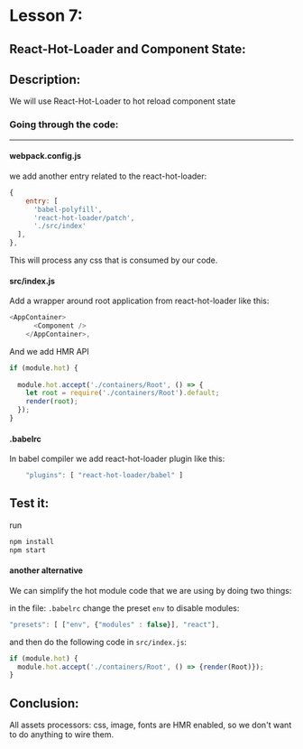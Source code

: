 # Lesson 7:

## React-Hot-Loader and Component State:

## Description: 
We will use React-Hot-Loader to hot reload component state
### Going through the code:
***


#### webpack.config.js
we add another entry related to the react-hot-loader:

```javascript
{
    entry: [
      'babel-polyfill',
      'react-hot-loader/patch',
      './src/index'
  ],
},
```

This will process any css that is consumed by our code.

#### src/index.js
Add a wrapper around root application from react-hot-loader like this:

```javascript
<AppContainer>
      <Component />
    </AppContainer>,
```
And we add HMR API

```javascript
if (module.hot) {
  
  module.hot.accept('./containers/Root', () => { 
    let root = require('./containers/Root').default;
    render(root);
  });
}
```

#### .babelrc
In babel compiler we add react-hot-loader plugin like this:

```javascript
    "plugins": [ "react-hot-loader/babel" ]
```

## Test it:
run 
```bash
npm install
npm start
```

#### another alternative

We can simplify the hot module code that we are using by doing two things:  

in the file: `.babelrc` change the preset `env` to disable modules:  

```javascript
"presets": [ ["env", {"modules" : false}], "react"],
```

and then do the following code in `src/index.js`:  

```javascript
if (module.hot) {
  module.hot.accept('./containers/Root', () => {render(Root)});
}
```

## Conclusion:

All assets processors: css, image, fonts are HMR enabled, so we don't want to do anything to wire them.

